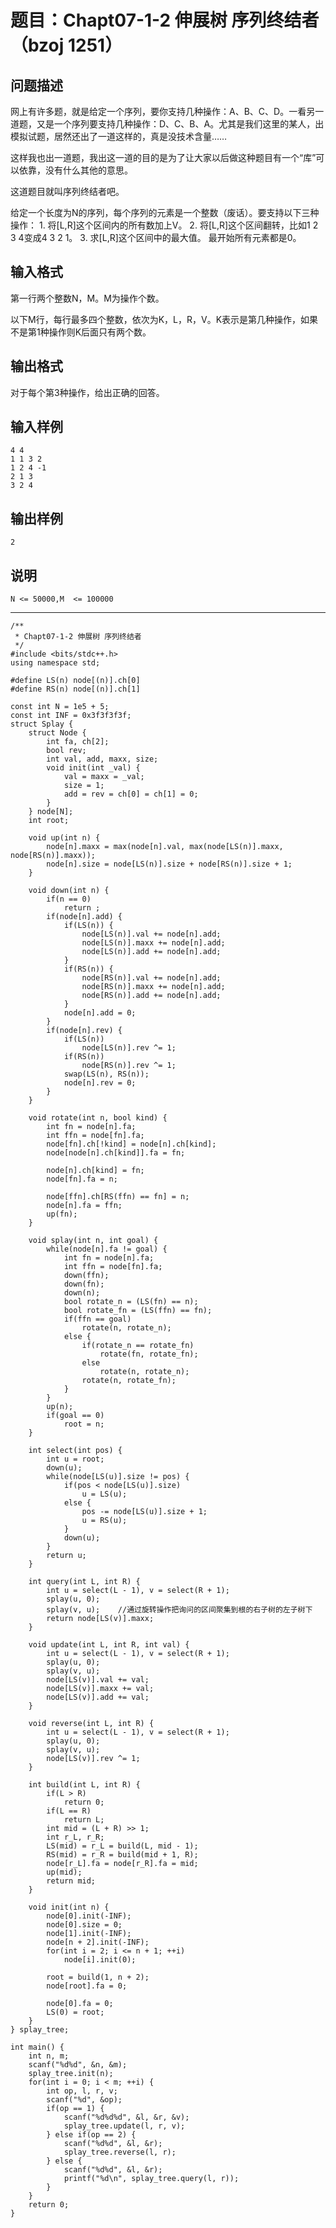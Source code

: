 # 题目：Chapt07-1-2 伸展树 序列终结者（bzoj 1251）

## 问题描述
网上有许多题，就是给定一个序列，要你支持几种操作：A、B、C、D。一看另一道题，又是一个序列要支持几种操作：D、C、B、A。尤其是我们这里的某人，出模拟试题，居然还出了一道这样的，真是没技术含量……

这样我也出一道题，我出这一道的目的是为了让大家以后做这种题目有一个“库”可以依靠，没有什么其他的意思。

这道题目就叫序列终结者吧。

给定一个长度为N的序列，每个序列的元素是一个整数（废话）。要支持以下三种操作： 1. 将[L,R]这个区间内的所有数加上V。 2. 将[L,R]这个区间翻转，比如1 2 3 4变成4 3 2 1。 3. 求[L,R]这个区间中的最大值。 最开始所有元素都是0。
## 输入格式
第一行两个整数N，M。M为操作个数。 

以下M行，每行最多四个整数，依次为K，L，R，V。K表示是第几种操作，如果不是第1种操作则K后面只有两个数。
 
## 输出格式
对于每个第3种操作，给出正确的回答。
## 输入样例
	4 4
	1 1 3 2
	1 2 4 -1
	2 1 3
	3 2 4
## 输出样例
	2

## 说明
	N <= 50000,M  <= 100000

----

	/**
	 * Chapt07-1-2 伸展树 序列终结者
	 */
	#include <bits/stdc++.h>
	using namespace std;
	
	#define LS(n) node[(n)].ch[0]
	#define RS(n) node[(n)].ch[1]
	
	const int N = 1e5 + 5;
	const int INF = 0x3f3f3f3f;
	struct Splay {
	    struct Node {
	        int fa, ch[2];
	        bool rev;
	        int val, add, maxx, size;
	        void init(int _val) {
	            val = maxx = _val;
	            size = 1;
	            add = rev = ch[0] = ch[1] = 0;
	        }
	    } node[N];
	    int root;
	
	    void up(int n) {
	        node[n].maxx = max(node[n].val, max(node[LS(n)].maxx, node[RS(n)].maxx));
	        node[n].size = node[LS(n)].size + node[RS(n)].size + 1;
	    }
	
	    void down(int n) {
	        if(n == 0)
	            return ;
	        if(node[n].add) {
	            if(LS(n)) {
	                node[LS(n)].val += node[n].add;
	                node[LS(n)].maxx += node[n].add;
	                node[LS(n)].add += node[n].add;
	            }
	            if(RS(n)) {
	                node[RS(n)].val += node[n].add;
	                node[RS(n)].maxx += node[n].add;
	                node[RS(n)].add += node[n].add;
	            }
	            node[n].add = 0;
	        }
	        if(node[n].rev) {
	            if(LS(n))
	                node[LS(n)].rev ^= 1;
	            if(RS(n))
	                node[RS(n)].rev ^= 1;
	            swap(LS(n), RS(n));
	            node[n].rev = 0;
	        }
	    }
	
	    void rotate(int n, bool kind) {
	        int fn = node[n].fa;
	        int ffn = node[fn].fa;
	        node[fn].ch[!kind] = node[n].ch[kind];
	        node[node[n].ch[kind]].fa = fn;
	
	        node[n].ch[kind] = fn;
	        node[fn].fa = n;
	
	        node[ffn].ch[RS(ffn) == fn] = n;
	        node[n].fa = ffn;
	        up(fn);
	    }
	
	    void splay(int n, int goal) {
	        while(node[n].fa != goal) {
	            int fn = node[n].fa;
	            int ffn = node[fn].fa;
	            down(ffn);
	            down(fn);
	            down(n);
	            bool rotate_n = (LS(fn) == n);
	            bool rotate_fn = (LS(ffn) == fn);
	            if(ffn == goal)
	                rotate(n, rotate_n);
	            else {
	                if(rotate_n == rotate_fn)
	                    rotate(fn, rotate_fn);
	                else
	                    rotate(n, rotate_n);
	                rotate(n, rotate_fn);
	            }
	        }
	        up(n);
	        if(goal == 0)
	            root = n;
	    }
	
	    int select(int pos) {
	        int u = root;
	        down(u);
	        while(node[LS(u)].size != pos) {
	            if(pos < node[LS(u)].size)
	                u = LS(u);
	            else {
	                pos -= node[LS(u)].size + 1;
	                u = RS(u);
	            }
	            down(u);
	        }
	        return u;
	    }
	
	    int query(int L, int R) {
	        int u = select(L - 1), v = select(R + 1);
	        splay(u, 0);
	        splay(v, u);	//通过旋转操作把询问的区间聚集到根的右子树的左子树下
	        return node[LS(v)].maxx;
	    }
	
	    void update(int L, int R, int val) {
	        int u = select(L - 1), v = select(R + 1);
	        splay(u, 0);
	        splay(v, u);
	        node[LS(v)].val += val;
	        node[LS(v)].maxx += val;
	        node[LS(v)].add += val;
	    }
	
	    void reverse(int L, int R) {
	        int u = select(L - 1), v = select(R + 1);
	        splay(u, 0);
	        splay(v, u);
	        node[LS(v)].rev ^= 1;
	    }
	
	    int build(int L, int R) {
	        if(L > R)
	            return 0;
	        if(L == R)
	            return L;
	        int mid = (L + R) >> 1;
	        int r_L, r_R;
	        LS(mid) = r_L = build(L, mid - 1);
	        RS(mid) = r_R = build(mid + 1, R);
	        node[r_L].fa = node[r_R].fa = mid;
	        up(mid);
	        return mid;
	    }
	
	    void init(int n) {
	        node[0].init(-INF);
	        node[0].size = 0;
	        node[1].init(-INF);
	        node[n + 2].init(-INF);
	        for(int i = 2; i <= n + 1; ++i)
	            node[i].init(0);
	
	        root = build(1, n + 2);
	        node[root].fa = 0;
	
	        node[0].fa = 0;
	        LS(0) = root;
	    }
	} splay_tree;
	
	int main() {
	    int n, m;
	    scanf("%d%d", &n, &m);
	    splay_tree.init(n);
	    for(int i = 0; i < m; ++i) {
	        int op, l, r, v;
	        scanf("%d", &op);
	        if(op == 1) {
	            scanf("%d%d%d", &l, &r, &v);
	            splay_tree.update(l, r, v);
	        } else if(op == 2) {
	            scanf("%d%d", &l, &r);
	            splay_tree.reverse(l, r);
	        } else {
	            scanf("%d%d", &l, &r);
	            printf("%d\n", splay_tree.query(l, r));
	        }
	    }
	    return 0;
	}
